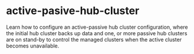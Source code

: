 # active-pasive-hub-cluster
Learn how to configure an active-passive hub cluster configuration, where the initial hub cluster backs up data and one, or more passive hub clusters are on stand-by to control the managed clusters when the active cluster becomes unavailable.
